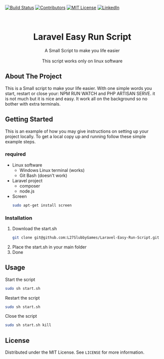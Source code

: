 [![Build Status][build-shield]][build-url]
[![Contributors][contributors-shield]][contributors-url]
[![MIT License][license-shield]][license-url]
[![LinkedIn][linkedin-shield]][linkedin-url]



<!-- PROJECT INFO -->
<br />
<p align="center">

  <h1 align="center">Laravel Easy Run Script</h1>

  <p align="center">
    A Small Script to make you life easier
    <br>
    <br>
    This script works only on linux software
  </p>
</p>


<!-- ABOUT THE PROJECT -->
## About The Project

This is a Small script to make your life easier. With one simple words you start, restart or close your: NPM RUN WATCH and PHP ARTISAN SERVE. it is not much but it is nice and easy. It work all on the background so no bother with extra terminals.

<!-- GETTING STARTED -->
## Getting Started

This is an example of how you may give instructions on setting up your project locally.
To get a local copy up and running follow these simple example steps.


### required

* Linux software
  * Windows Linux terminal (works)
  * Git Bash (doesn't work)
* Laravel project
  * composer
  * node.js
* Screen
  ```sh
  sudo apt-get install screen
  ```

### Installation

1. Download the start.sh
    ```sh
    git clone git@github.com:L27SlubbyGames/Laravel-Easy-Run-Script.git
    ```
2. Place the start.sh in your main folder
3. Done

<!-- USAGE EXAMPLES -->
## Usage

Start the script
```sh
sudo sh start.sh
```

Restart the script
```sh
sudo sh start.sh
```

Close the script
```sh
sudo sh start.sh kill
```

<!-- LICENSE -->
## License

Distributed under the MIT License. See `LICENSE` for more information.

[build-shield]: https://img.shields.io/badge/build-passing-brightgreen.svg?style=flat-square
[build-url]: #
[contributors-shield]: https://img.shields.io/badge/contributors-1-orange.svg?style=flat-square
[contributors-url]: https://github.com/L27SlubbyGames
[license-shield]: https://img.shields.io/badge/license-MIT-blue.svg?style=flat-square
[license-url]: https://github.com/L27SlubbyGames/Laravel-Easy-Run-Script/blob/master/LICENSE.md
[linkedin-shield]: https://img.shields.io/badge/-LinkedIn-black.svg?style=flat-square&logo=linkedin&colorB=555
[linkedin-url]: https://www.linkedin.com/in/pascal-huberts-b1a602179/
